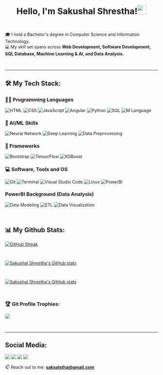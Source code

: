 <h1 align="center">Hello, I'm Sakushal Shrestha!<img src="https://raw.githubusercontent.com/MartinHeinz/MartinHeinz/master/wave.gif" width="30px" height="30px" /></h1>
<br>

🎓 I hold a Bachelor's degree in Computer Science and Information Technology. <br>
💻 My skill set spans across <b>Web Development, Software Development, SQL Database, Machine Learning & AI, and Data Analysis.</b>

<br>


<!-- - ✍ You can find my resume here [Resume] -->



<hr>

<!--
**Sakushal/Sakushal** is a ✨ _special_ ✨ repository because its `README.md` (this file) appears on your GitHub profile.

Here are some ideas to get you started:

- 🔭 I’m currently working on ...
- 🌱 I’m currently learning ...
- 👯 I’m looking to collaborate on ...
- 🤔 I’m looking for help with ...
- 💬 Ask me about ...
- 📫 How to reach me: ...
- 😄 Pronouns: ...
- ⚡ Fun fact: ...
-->

## 🛠️  My Tech Stack:

### 👨‍💻 Programming Languages

<p>
<img alt="HTML" src="https://img.shields.io/badge/HTML%20-%23E34F26.svg?logo=html5&logoColor=white">
<img alt="CSS" src="https://img.shields.io/badge/CSS%20-%231572B6.svg?logo=css3&logoColor=white">
<img alt="JavaScript" src="https://img.shields.io/badge/JavaScript%20-%23F7DF1E.svg?logo=javascript&logoColor=black">
<img alt="Angular" src="https://img.shields.io/badge/Angular-DD0031?logo=angular&logoColor=white">
<img alt="Python" src="https://img.shields.io/badge/Python%20-%2314354C.svg?logo=python&logoColor=white">
<img alt="SQL" src="https://img.shields.io/badge/SQL%20-%23025E8C.svg?logo=amazon-dynamodb&logoColor=white">
<img alt="M Language" src="https://img.shields.io/badge/M%20Language-742774?logo=powerbi&logoColor=white">
</p>

### 🤖 AI/ML Skills
<p>
<img alt="Neural Network" src="https://img.shields.io/badge/Neural%20Network-FFD700?logo=apacheairflow&logoColor=black">
<img alt="Deep Learning" src="https://img.shields.io/badge/Deep%20Learning-FF1493?logo=tensorflow&logoColor=white">
<img alt="Data Preprocessing" src="https://img.shields.io/badge/Data%20Preprocessing-2E7D32?logo=databricks&logoColor=white">
</p>


### 🧰 Frameworks
<p>
<img alt="Bootstrap" src="https://img.shields.io/badge/Bootstrap-563D7C?style=for-the-badge&logo=bootstrap&logoColor=white">
<img alt="TensorFlow" src="https://img.shields.io/badge/TensorFlow-FF6F00?style=for-the-badge&logo=tensorflow&logoColor=white">
<img alt="XGBoost" src="https://img.shields.io/badge/XGBoost-E60000?style=for-the-badge&logo=scikitlearn&logoColor=white">

</p>

### 💻 Software, Tools and OS
<p>
<img alt="Git" src="https://img.shields.io/badge/Git%20-%23F05033.svg?logo=git&logoColor=white">
<img alt="Terminal" src="https://img.shields.io/badge/GNOME%20Terminal-%23F37626.svg?logo=GNOME%Terminal&logoColor=white">
<img alt="Visual Studio Code" src="https://img.shields.io/badge/Visual%20Studio%20Code-0078d7.svg?logo=visual-studio-code&logoColor=white">
<img alt="Linux" src="https://img.shields.io/badge/Linux-383838?logo=Linux&logoColor=white">
<img alt="PowerBI" src="https://img.shields.io/badge/PowerBI-F2C811?logo=powerbi&logoColor=black">
</p>

### PowerBI Background (Data Analysis)
<p>
<img alt="Data Modeling" src="https://img.shields.io/badge/Data%20Modeling-008080?logo=powerbi&logoColor=white">
<img alt="ETL" src="https://img.shields.io/badge/ETL-4CAF50?logo=apachespark&logoColor=white">
<img alt="Data Visualization" src="https://img.shields.io/badge/Data%20Visualization-F57C00?logo=tableau&logoColor=white">
</p>
<br>

## 📊 My Github Stats:
[![GitHub Streak](https://github-readme-streak-stats.herokuapp.com?user=Sakushal&theme=gruvbox&hide_border=true&date_format=M%20j%5B%2C%20Y%5D)](https://git.io/streak-stats)

<br>

[![Sakushal Shrestha's GitHub stats](https://github-readme-stats.vercel.app/api?username=Sakushal&show_icons=true&theme=gruvbox)](https://github.com/anuraghazra/github-readme-stats)

<br>

[![Sakushal Shrestha's GitHub stats](https://github-readme-stats.vercel.app/api/top-langs?username=Sakushal&show_icons=true&locale=en&layout=compact&theme=gruvbox)](https://github.com/anuraghazra/github-readme-stats)


<br/>

### 🏆 Git Profile Trophies:
<p align="left"><img src = "https://github-profile-trophy.vercel.app/?username=Sakushal&theme=juicyfresh&no-bg=true"/></p>
<br>

<hr>

## Social Media:
<a href="https://www.facebook.com/sakushal56/"><img src="https://img.icons8.com/fluency/48/000000/meta.png"/></a>
<a href="https://www.instagram.com/sakushal56/"><img src="https://img.icons8.com/fluency/48/instagram-new.png"/></a>
<a href="https://x.com/sakushal_sth"><img src="https://img.icons8.com/fluency/48/x.png"/></a>
<a href="https://www.linkedin.com/in/sakushal-shrestha-18706b218/"><img src="https://img.icons8.com/fluency/48/linkedin.png"/></a>

📫 Reach out to me: <b>saksalstha@gmail.com</b>




